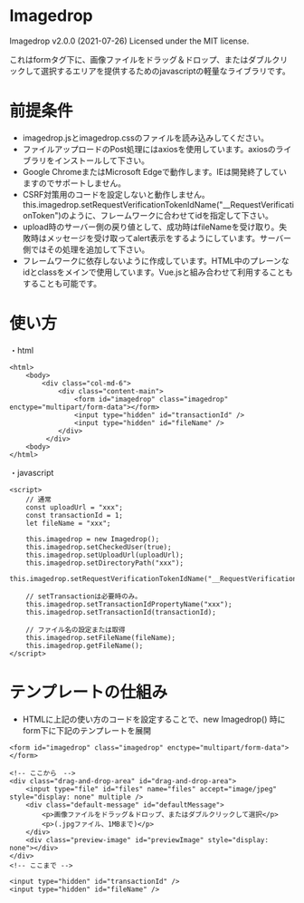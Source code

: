 # Imagedrop

Imagedrop  v2.0.0 (2021-07-26)     Licensed under the MIT license.

これはformタグ下に、画像ファイルをドラッグ＆ドロップ、またはダブルクリックして選択するエリアを提供するためのjavascriptの軽量なライブラリです。

# 前提条件

* imagedrop.jsとimagedrop.cssのファイルを読み込みしてください。
* ファイルアップロードのPost処理にはaxiosを使用しています。axiosのライブラリをインストールして下さい。
* Google ChromeまたはMicrosoft Edgeで動作します。IEは開発終了していますのでサポートしません。
* CSRF対策用のコードを設定しないと動作しません。this.imagedrop.setRequestVerificationTokenIdName("__RequestVerificationToken")のように、フレームワークに合わせてidを指定して下さい。
* upload時のサーバー側の戻り値として、成功時はfileNameを受け取り。失敗時はメッセージを受け取ってalert表示をするようにしています。サーバー側ではその処理を追加して下さい。
* フレームワークに依存しないように作成しています。HTML中のプレーンなidとclassをメインで使用しています。Vue.jsと組み合わせて利用することもすることも可能です。

# 使い方

・html
```
<html>
    <body>
        <div class="col-md-6">
            <div class="content-main">
                <form id="imagedrop" class="imagedrop" enctype="multipart/form-data"></form>
                <input type="hidden" id="transactionId" />
                <input type="hidden" id="fileName" />
            </div>
         </div>
    <body>
</html>
```
        
・javascript
```
<script>
    // 通常
    const uploadUrl = "xxx";
    const transactionId = 1;
    let fileName = "xxx";

    this.imagedrop = new Imagedrop();
    this.imagedrop.setCheckedUser(true);
    this.imagedrop.setUploadUrl(uploadUrl);
    this.imagedrop.setDirectoryPath("xxx");
    this.imagedrop.setRequestVerificationTokenIdName("__RequestVerificationToken");

    // setTransactionは必要時のみ。
    this.imagedrop.setTransactionIdPropertyName("xxx");
    this.imagedrop.setTransactionId(transactionId);
    
    // ファイル名の設定または取得
    this.imagedrop.setFileName(fileName);
    this.imagedrop.getFileName();
</script>
```

# テンプレートの仕組み
																
* HTMLに上記の使い方のコードを設定することで、new Imagedrop() 時にform下に下記のテンプレートを展開
```
<form id="imagedrop" class="imagedrop" enctype="multipart/form-data"></form>

<!-- ここから　-->
<div class="drag-and-drop-area" id="drag-and-drop-area">
    <input type="file" id="files" name="files" accept="image/jpeg" style="display: none" multiple />
    <div class="default-message" id="defaultMessage">
        <p>画像ファイルをドラッグ＆ドロップ、またはダブルクリックして選択</p>
        <p>(.jpgファイル、1MBまで)</p>
    </div>
    <div class="preview-image" id="previewImage" style="display: none"></div>
</div>
<!-- ここまで -->

<input type="hidden" id="transactionId" />
<input type="hidden" id="fileName" />
```
